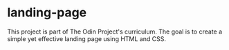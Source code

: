 # landing-page
This project is part of The Odin Project's curriculum. The goal is to create a simple yet effective landing page using HTML and CSS.